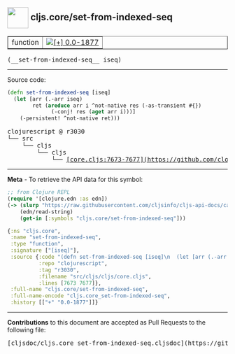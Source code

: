 ## <img width="48px" valign="middle" src="http://i.imgur.com/Hi20huC.png"> cljs.core/set-from-indexed-seq

 <table border="1">
<tr>

<td>function</td>
<td><a href="https://github.com/cljsinfo/cljs-api-docs/tree/0.0-1877"><img valign="middle" alt="[+] 0.0-1877" src="https://img.shields.io/badge/+-0.0--1877-lightgrey.svg"></a> </td>
</tr>
</table>

 <samp>
(__set-from-indexed-seq__ iseq)<br>
</samp>

---





Source code:

```clj
(defn set-from-indexed-seq [iseq]
  (let [arr (.-arr iseq)
        ret (areduce arr i ^not-native res (-as-transient #{})
              (-conj! res (aget arr i)))]
    (-persistent! ^not-native ret)))
```

 <pre>
clojurescript @ r3030
└── src
    └── cljs
        └── cljs
            └── <ins>[core.cljs:7673-7677](https://github.com/clojure/clojurescript/blob/r3030/src/cljs/cljs/core.cljs#L7673-L7677)</ins>
</pre>


---

__Meta__ - To retrieve the API data for this symbol:

```clj
;; from Clojure REPL
(require '[clojure.edn :as edn])
(-> (slurp "https://raw.githubusercontent.com/cljsinfo/cljs-api-docs/catalog/cljs-api.edn")
    (edn/read-string)
    (get-in [:symbols "cljs.core/set-from-indexed-seq"]))
```

```clj
{:ns "cljs.core",
 :name "set-from-indexed-seq",
 :type "function",
 :signature ["[iseq]"],
 :source {:code "(defn set-from-indexed-seq [iseq]\n  (let [arr (.-arr iseq)\n        ret (areduce arr i ^not-native res (-as-transient #{})\n              (-conj! res (aget arr i)))]\n    (-persistent! ^not-native ret)))",
          :repo "clojurescript",
          :tag "r3030",
          :filename "src/cljs/cljs/core.cljs",
          :lines [7673 7677]},
 :full-name "cljs.core/set-from-indexed-seq",
 :full-name-encode "cljs.core_set-from-indexed-seq",
 :history [["+" "0.0-1877"]]}

```

---

__Contributions__ to this document are accepted as Pull Requests to the following file:

 <pre>
[cljsdoc/cljs.core_set-from-indexed-seq.cljsdoc](https://github.com/cljsinfo/cljs-api-docs/blob/master/cljsdoc/cljs.core_set-from-indexed-seq.cljsdoc)
</pre>

